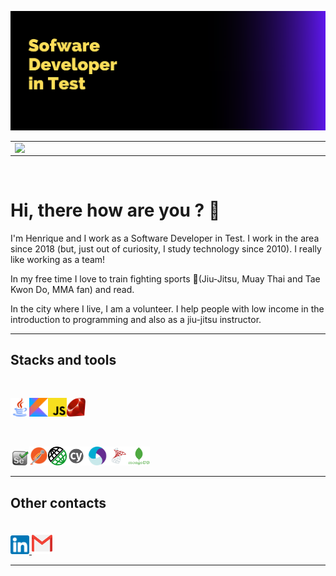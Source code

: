 ![cover](img/capa.png)

  <table>
    <tr>
        <td>
            <img width="495px" align="left" src="https://github-readme-stats.vercel.app/api?username=detowhey&show_icons=true&theme=tokyonight"/>
        </td>
        <td>
            <img width="400px" align="left" src="https://github-readme-stats.vercel.app/api/top-langs/?username=detowhey&layout=compact&hide=html,css&theme=tokyonight" />
        </td>
    </tr>   
  </table>
<br>

  # Hi, there how are you ? 👋
  
  I'm Henrique and I work as a Software Developer in Test. I work in the area since 2018 (but, just out of curiosity, I study technology since 2010). I really like working as a team!

In my free time I love to train fighting sports 👘(Jiu-Jitsu, Muay Thai and Tae Kwon Do, MMA fan) and read.

In the city where I live, I am a volunteer. I help people with low income in the introduction to programming and also as a jiu-jitsu instructor.

----------------------------
## Stacks and tools
<br>

<img src="img/java.png" width="30" height="30"><img src="img/kotlin.png" width="30" height="30"><img src="img/javascript.png" width="30" height="30"><img src="img/ruby.png" width="30" height="30">

<br>

<img src="img/selenium.png" width="30"><img src="img/postman.png" width="30" height="30"><img src="img/restassured.png" width="30" height="30"><img src="img/cypress.png" width="30" height="30"/><img src="img/appium.png" width="38" height="30"><img src="img/sqlserver.png" width="30" height="30"><img src="img/mongo.png" width="35" height="30">

-----------------------------------------
## Other contacts
<br>

<a href = "https://www.linkedin.com/in/henrique-almeida-2bb60a196/">
  <img src="img/linkedin.png" alt="Linkedin Icon" width="30" height="30"> 
</a> <a href = "mailto:henriquefr.almeida@gmail.com">
  <img src="img/gmail.png" alt="Gmail Icon" width="33" height="35">  
</a>

-----------------------------------------
